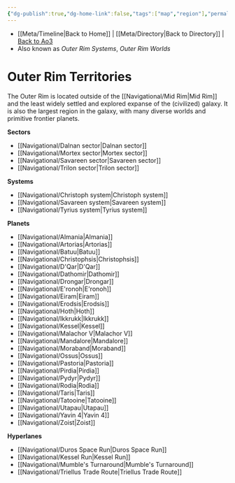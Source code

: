 ```yaml
---
{"dg-publish":true,"dg-home-link":false,"tags":["map","region"],"permalink":"/navigational/outer-rim/","dgHomeLink":false,"dgPassFrontmatter":true}
---
```


- [[Meta/Timeline\|Back to Home]] | [[Meta/Directory\|Back to Directory]] | [Back to Ao3](https://archiveofourown.org/works/19334440/chapters/45992584)
- Also known as *Outer Rim Systems*, *Outer Rim Worlds*

# Outer Rim Territories
The Outer Rim is located outside of the [[Navigational/Mid Rim\|Mid Rim]] and the least widely settled and explored expanse of the (civilized) galaxy. It is also the largest region in the galaxy, with many diverse worlds and primitive frontier planets. 

**Sectors**
- [[Navigational/Dalnan sector\|Dalnan sector]]
- [[Navigational/Mortex sector\|Mortex sector]]
- [[Navigational/Savareen sector\|Savareen sector]]
- [[Navigational/Trilon sector\|Trilon sector]]

**Systems**
- [[Navigational/Christoph system\|Christoph system]]
- [[Navigational/Savareen system\|Savareen system]]
- [[Navigational/Tyrius system\|Tyrius system]]

**Planets**
- [[Navigational/Almania\|Almania]]
- [[Navigational/Artorias\|Artorias]]
- [[Navigational/Batuu\|Batuu]]
- [[Navigational/Christophsis\|Christophsis]]
- [[Navigational/D'Qar\|D'Qar]]
- [[Navigational/Dathomir\|Dathomir]]
- [[Navigational/Drongar\|Drongar]]
- [[Navigational/E'ronoh\|E'ronoh]]
- [[Navigational/Eiram\|Eiram]]
- [[Navigational/Erodsis\|Erodsis]]
- [[Navigational/Hoth\|Hoth]]
- [[Navigational/Ikkrukk\|Ikkrukk]]
- [[Navigational/Kessel\|Kessel]]
- [[Navigational/Malachor V\|Malachor V]]
- [[Navigational/Mandalore\|Mandalore]]
- [[Navigational/Moraband\|Moraband]]
- [[Navigational/Ossus\|Ossus]]
- [[Navigational/Pastoria\|Pastoria]]
- [[Navigational/Pirdia\|Pirdia]]
- [[Navigational/Pydyr\|Pydyr]]
- [[Navigational/Rodia\|Rodia]]
- [[Navigational/Taris\|Taris]]
- [[Navigational/Tatooine\|Tatooine]]
- [[Navigational/Utapau\|Utapau]]
- [[Navigational/Yavin 4\|Yavin 4]]
- [[Navigational/Zoist\|Zoist]]

**Hyperlanes**
- [[Navigational/Duros Space Run\|Duros Space Run]]
- [[Navigational/Kessel Run\|Kessel Run]]
- [[Navigational/Mumble's Turnaround\|Mumble's Turnaround]]
- [[Navigational/Triellus Trade Route\|Triellus Trade Route]]
